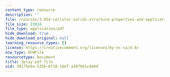 ```yaml
---
content_type: resource
description: ''
file: /courses/3-054-cellular-solids-structure-properties-and-applications-spring-2015/38175e6a535b6f181defa387b61cde64_MxWZwTA_PHc.pdf
file_size: 23016
file_type: application/pdf
hide_download: true
hide_download_original: null
learning_resource_types: []
license: https://creativecommons.org/licenses/by-nc-sa/4.0/
ocw_type: OCWFile
resourcetype: Document
title: 3play pdf file
uid: 38175e6a-535b-6f18-1def-a387b61cde64
---
```

